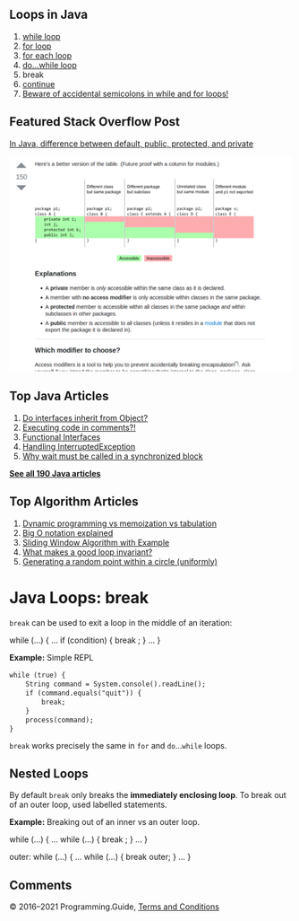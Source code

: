 



## Loops in Java

1.  [while loop](while-loop.html)
2.  [for loop](for-loop.html)
3.  [for each loop](for-each-loop.html)
4.  [do…while loop](do-while-loop.html)
5.  break
6.  [continue](continue.html)
7.  [Beware of accidental semicolons in while and for loops!](beware-of-accidental-semicolons-in-while-and-for-loops.html)

## Featured Stack Overflow Post

[In Java, difference between default, public, protected, and private](https://stackoverflow.com/a/33627846/276052)

[<img src="../images/so-featured-33627846.png" alt="StackOverflow screenshot thumbnail" class="screenshot" />](https://stackoverflow.com/a/33627846/276052)



## Top Java Articles

1.  [Do interfaces inherit from Object?](do-interfaces-inherit-from-object.html)
2.  [Executing code in comments?!](executing-code-in-comments.html)
3.  [Functional Interfaces](functional-interfaces.html)
4.  [Handling InterruptedException](handling-interrupted-exceptions.html)
5.  [Why wait must be called in a synchronized block](why-wait-must-be-in-synchronized.html)

[**See all 190 Java articles**](index.html)

## Top Algorithm Articles

1.  [Dynamic programming vs memoization vs tabulation](../dynamic-programming-vs-memoization-vs-tabulation.html)
2.  [Big O notation explained](../big-o-notation-explained.html)
3.  [Sliding Window Algorithm with Example](../sliding-window-example.html)
4.  [What makes a good loop invariant?](../what-makes-a-good-loop-invariant.html)
5.  [Generating a random point within a circle (uniformly)](../random-point-within-circle.html)

# Java Loops: break

`break` can be used to exit a loop in the middle of an iteration:

while (…) { … if (condition) { break ; } … }

**Example:** Simple REPL

    while (true) {
        String command = System.console().readLine();
        if (command.equals("quit")) {
            break;
        }
        process(command);
    }

`break` works precisely the same in `for` and `do`…`while` loops.

## Nested Loops

By default `break` only breaks the **immediately enclosing loop**. To break out of an outer loop, used labelled statements.

**Example:** Breaking out of an inner vs an outer loop.

while (…) { … while (…) { break ; } … }

outer: while (…) { … while (…) { break outer; } … }

## Comments



© 2016–2021 Programming.Guide, [Terms and Conditions](../terms-and-conditions.html)
